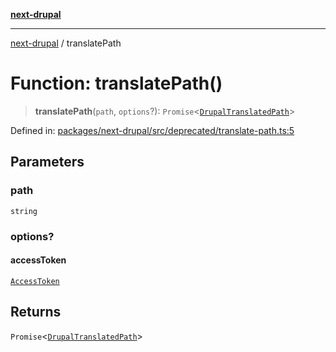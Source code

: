 [**next-drupal**](../README.md)

---

[next-drupal](../globals.md) / translatePath

# Function: translatePath()

> **translatePath**(`path`, `options`?): `Promise`\<[`DrupalTranslatedPath`](../interfaces/DrupalTranslatedPath.md)\>

Defined in: [packages/next-drupal/src/deprecated/translate-path.ts:5](https://github.com/chapter-three/next-drupal/blob/e9ce3be1c38aebdcd2cc8c7ae8d8fa2dab7f46bf/packages/next-drupal/src/deprecated/translate-path.ts#L5)

## Parameters

### path

`string`

### options?

#### accessToken

[`AccessToken`](../interfaces/AccessToken.md)

## Returns

`Promise`\<[`DrupalTranslatedPath`](../interfaces/DrupalTranslatedPath.md)\>
